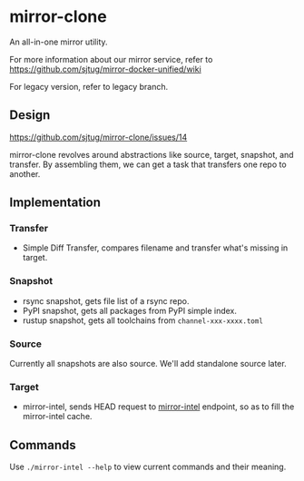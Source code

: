# mirror-clone

An all-in-one mirror utility.

For more information about our mirror service, refer to https://github.com/sjtug/mirror-docker-unified/wiki

For legacy version, refer to legacy branch.

## Design

https://github.com/sjtug/mirror-clone/issues/14

mirror-clone revolves around abstractions like source, target, snapshot, and transfer.
By assembling them, we can get a task that transfers one repo to another.

## Implementation

### Transfer

* Simple Diff Transfer, compares filename and transfer what's missing in target.

### Snapshot

* rsync snapshot, gets file list of a rsync repo.
* PyPI snapshot, gets all packages from PyPI simple index.
* rustup snapshot, gets all toolchains from `channel-xxx-xxxx.toml`

### Source

Currently all snapshots are also source. We'll add standalone source later.
### Target

* mirror-intel, sends HEAD request to [mirror-intel](https://github.com/sjtug/mirror-intel) endpoint, so as to fill the mirror-intel cache.

## Commands

Use `./mirror-intel --help` to view current commands and their meaning.
